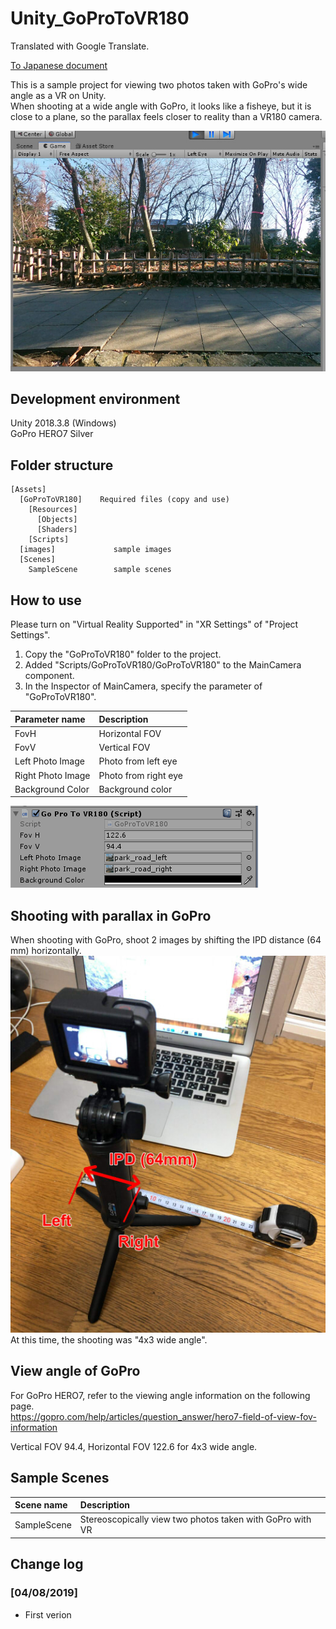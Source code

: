 # Unity_GoProToVR180

Translated with Google Translate.    

[To Japanese document](README_jp.md)    

This is a sample project for viewing two photos taken with GoPro's wide angle as a VR on Unity.    
When shooting at a wide angle with GoPro, it looks like a fisheye, but it is close to a plane, so the parallax feels closer to reality than a VR180 camera.    

![img00](images/GoProToVR180_01.jpg)    

## Development environment

Unity 2018.3.8 (Windows)     
GoPro HERO7 Silver    

## Folder structure

    [Assets]    
      [GoProToVR180]    Required files (copy and use)    
        [Resources]
          [Objects]
          [Shaders]
        [Scripts]
      [images]             sample images
      [Scenes]
        SampleScene        sample scenes    


## How to use

Please turn on "Virtual Reality Supported" in "XR Settings" of "Project Settings".    

1. Copy the "GoProToVR180" folder to the project.    
2. Added "Scripts/GoProToVR180/GoProToVR180" to the MainCamera component.    
3. In the Inspector of MainCamera, specify the parameter of "GoProToVR180".    

| Parameter name| Description |
| :--- | :--- |
|FovH|Horizontal FOV|
|FovV|Vertical FOV|
|Left Photo Image|Photo from left eye|
|Right Photo Image|Photo from right eye|
|Background Color|Background color|

![img02](images/GoProToVR180_02.png)    

## Shooting with parallax in GoPro

When shooting with GoPro, shoot 2 images by shifting the IPD distance (64 mm) horizontally.    
![img03](images/GoProToVR180_03.jpg)    
At this time, the shooting was "4x3 wide angle".     

## View angle of GoPro

For GoPro HERO7, refer to the viewing angle information on the following page.    
https://gopro.com/help/articles/question_answer/hero7-field-of-view-fov-information    

Vertical FOV 94.4, Horizontal FOV 122.6 for 4x3 wide angle.    

## Sample Scenes

| Scene name | Description |
| :--- | :--- |
| SampleScene | Stereoscopically view two photos taken with GoPro with VR |

## Change log

### [04/08/2019]

- First verion
